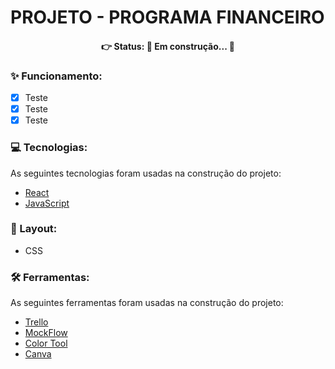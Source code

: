 # PROJETO - PROGRAMA FINANCEIRO

<h4 align='center'>
👉 Status: 🚧 Em construção... 🚧
</h4>

### ✨ Funcionamento:

- [x] Teste
- [x] Teste
- [x] Teste

### 💻 Tecnologias:

As seguintes tecnologias foram usadas na construção do projeto:

- [React](https://pt-br.reactjs.org/)
- [JavaScript](https://www.javascript.com/)

### 🎨 Layout:

- CSS

### 🛠 Ferramentas:

As seguintes ferramentas foram usadas na construção do projeto:

- [Trello](https://trello.com/pt-BR)
- [MockFlow](https://mockflow.com/app/#Wireframe)
- [Color Tool](https://material.io/resources/color/#!/?view.left=0&view.right=0)
- [Canva](https://www.canva.com/)
